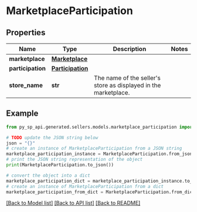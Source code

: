# MarketplaceParticipation


## Properties

Name | Type | Description | Notes
------------ | ------------- | ------------- | -------------
**marketplace** | [**Marketplace**](Marketplace.md) |  | 
**participation** | [**Participation**](Participation.md) |  | 
**store_name** | **str** | The name of the seller&#39;s store as displayed in the marketplace. | 

## Example

```python
from py_sp_api.generated.sellers.models.marketplace_participation import MarketplaceParticipation

# TODO update the JSON string below
json = "{}"
# create an instance of MarketplaceParticipation from a JSON string
marketplace_participation_instance = MarketplaceParticipation.from_json(json)
# print the JSON string representation of the object
print(MarketplaceParticipation.to_json())

# convert the object into a dict
marketplace_participation_dict = marketplace_participation_instance.to_dict()
# create an instance of MarketplaceParticipation from a dict
marketplace_participation_from_dict = MarketplaceParticipation.from_dict(marketplace_participation_dict)
```
[[Back to Model list]](../README.md#documentation-for-models) [[Back to API list]](../README.md#documentation-for-api-endpoints) [[Back to README]](../README.md)


